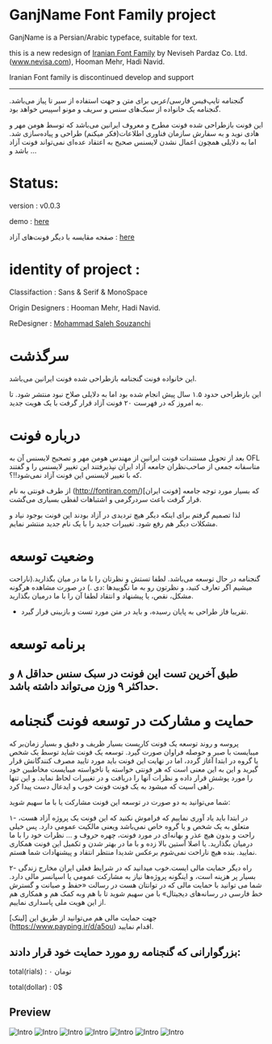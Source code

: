 # GanjName Font Family project

GanjName is a  Persian/Arabic typeface, suitable for text.

this is a new redesign of [Iranian Font Family](https://github.com/font-store/font-Iranian) by Neviseh Pardaz Co. Ltd. (www.nevisa.com), Hooman Mehr, Hadi Navid.

Iranian Font family is discontinued develop and support

----
گنجنامه تایپ‌فیس فارسی/عربی برای متن و جهت استفاده از سیر تا پیاز می‌باشد.
گنجنامه یک خانواده از سبک‌های سنس و سریف و مونو اسپیس خواهد بود.

این فونت بازطراحی شده فونت مطرح و معروف ایرانین می‌باشد که توسط هومن مهر و هادی نوید و به سفارش سازمان فناوری اطلاعات(فکر میکنم) طراحی و پیاده‌سازی شد. اما به دلایلی همچون اعمال نشدن لایسنس صحیح به اعتقاد عده‌ای نمی‌تواند فونت آزاد باشد و …

# Status:
 version : v0.0.3   
 
 demo : [here](http://font-store.github.io/font-GanjNameh/online/)
 
صفحه مقایسه با دیگر فونت‌‌های آزاد :  [here](http://font-store.github.io/font-GanjNameh/compair/)



# identity of project :

Classifaction : Sans & Serif & MonoSpace

Origin Designers : Hooman Mehr, Hadi Navid.

ReDesigner : [Mohammad Saleh Souzanchi](http://github.com/zoghal/)



# سرگذشت
 این خانواده فونت گنجنامه بازطراحی شده فونت ایرانین می‌باشد.

این بازطراحی حدود ۱.۵ سال پیش انجام شده بود اما به دلایلی صلاح نبود منتشر شود. تا به امروز که در فهرست ۲۰ فونت آزاد قرار گرفت با یک هویت جدید.


# درباره فونت

بعد از تحویل مستندات فونت ایرانین از مهندس هومن مهر و تصحیح لایسنس آن به OFL متاسفانه جمعی از صاحب‌نظران جامعه آزاد ایران نپذیرفتند این تغییر لایسنس را و گفتند که با تغییر لایسنس این فونت آزاد نمی‌شود!!؟.

از طرف فونتی به نام (http://fontiran.com/)[فونت ایران] که بسیار مورد توجه جامعه قرار گرفت باعث سردرگرمی و اشتباهات لفظی بسیاری می‌گشت.

لذا تصمیم گرفتم برای اینکه دیگر هیچ تردیدی در آزاد بودند این فونت بوجود نیاد و مشکلات دیگر هم رفع شود. تغییرات جدید را با یک نام جدید منتشر نمایم.


# وضعیت توسعه

گنجنامه در حال توسعه می‌باشد. لطفا تستش و نظرتان را با ما در میان بگذارید.(ناراحت میشیم اگر تعارف کنید، و نظرتون رو به ما نگویید‌ها :دی .)
  در صورت مشاهده هرگونه مشکل، نقص، یا پیشنهاد و انتقاد  لطفا آن را با ما درمیان بگذارید.
  
- تقریبا فاز طراحی به پایان رسیده، و باید در متن مورد تست و بازبینی قرار گیرد.  

# برنامه توسعه

طبق آخرین تست این فونت در سبک سنس حداقل ۸ و حداکثر ۹ وزن می‌تواند داشته باشد.
----

# حمایت و مشارکت در توسعه فونت گنجنامه

پروسه و روند توسعه یک فونت کاریست بسیار ظریف و دقیق و بسیار زمان‌بر که میبایست با صبر و حوصله فراوان صورت گیرد. توسعه یک فونت شاید توسط یک شخص یا گروه در ابتدا آغاز گردد، اما در نهایت این فونت باید مورد تایید مصرف کنندگانش قرار گیرید و این به این معنی است که هر فونتی خواسته یا ناخواسته میبایست مخاطبین خود را مورد پوشش قرار داده  و نظرات آنها را دریافت و در تغییرات لحاظ نماید. و این تنها راهی اسیت که میشود به یک فونت فونت خوب و ایدعال دست پیدا کرد.

شما می‌توانید به دو صورت در توسعه این فونت مشارکت یا با ما سهیم شوید:

۱- در ابتدا باید یاد آوری نماییم که فراموش نکنید که این فونت یک پروژه آزاد هست، متعلق به یک شخص و یا گروه خاص نمی‌باشد ویعنی مالکیت عمومی دارد. پس خیلی راحت و بدون هیچ عذر و بهانه‌ای در مورد فونت، چهره حروف  و … نظرات خود را با ما درمیان بگذارید. یا اصلا آستین بالا زده و با ما در بهتر شدن و تکمیل این فونت همکاری نمایید. بنده هیچ ناراحت نمی‌شوم برعکس شدیدا منتظر انتقاد و پیشنهادات شما هستم.


۲- راه دیگر حمایت مالی ایست.خوب میدانید که در شرایط فعلی ایران مخارج زندگی بسیار پر هزینه است، و اینگونه پروژه‌ها نیاز به مشارکت عمومی یا اسپانسر مالی دارد.  شما می توانید با حمایت مالی که در توانتان هست در رسالت «حفظ و صیانت و گسترش خط فارسی در رسانه‌های دیجیتال» با من سهیم شوید تا با هم وبه کمک هم و  همکاری هم از این هویت ملی پاسداری نماییم.

جهت حمایت مالی هم می‌توانید از طریق این [لینک]   (https://www.payping.ir/d/a5ou) اقدام نمایید.


## بزرگوارانی که گنجنامه رو مورد حمایت خود  قرار دادند:


total(rials) : ۰ تومان

total(dollar) : 0$







## Preview
![Intro](docs/cell1.png)
![Intro](docs/cell2.png)
![Intro](docs/cell3.png)
![Intro](docs/cell4.png)
![Intro](docs/cell5.png)
![Intro](docs/cell6.png)
![Intro](docs/cell8.png)
